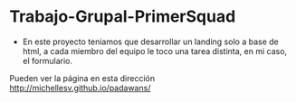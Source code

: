 # Trabajo-Grupal-PrimerSquad

* En este proyecto teniamos que desarrollar un landing solo a base de html, a cada miembro del equipo le toco una tarea distinta, 
  en mi caso, el formulario.
 
 Pueden ver la página en esta dirección <http://michellesv.github.io/padawans/>
